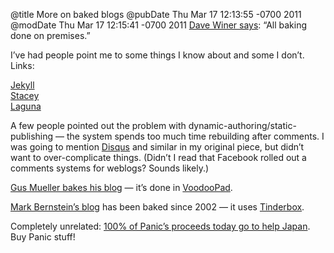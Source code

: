 @title More on baked blogs
@pubDate Thu Mar 17 12:13:55 -0700 2011
@modDate Thu Mar 17 12:15:41 -0700 2011
<a href="http://scripting.com/stories/2011/03/17/yetAnotherTestPost.html">Dave Winer says</a>: “All baking done on premises.”

I’ve had people point me to some things I know about and some I don’t. Links:

<a href="http://jekyllrb.com/">Jekyll</a><br />
<a href="http://staceyapp.com/">Stacey</a><br />
<a href="http://code.google.com/p/laguna-blog/">Laguna</a><br />

A few people pointed out the problem with dynamic-authoring/static-publishing — the system spends too much time rebuilding after comments. I was going to mention <a href="http://disqus.com/">Disqus</a> and similar in my original piece, but didn’t want to over-complicate things. (Didn’t I read that Facebook rolled out a comments systems for weblogs? Sounds likely.)

<a href="http://shapeof.com/archives/2011/03/inessential:_a_plea_for_baked_weblogs.html">Gus Mueller bakes his blog</a> — it’s done in <a href="http://flyingmeat.com/voodoopad/">VoodooPad</a>.

<a href="http://www.markbernstein.org/">Mark Bernstein’s blog</a> has been baked since 2002 — it uses <a href="http://www.eastgate.com/Tinderbox/">Tinderbox</a>.

Completely unrelated: <a href="http://www.panic.com/blog/2011/03/lets-help-japan/">100% of Panic’s proceeds today go to help Japan</a>. Buy Panic stuff!
